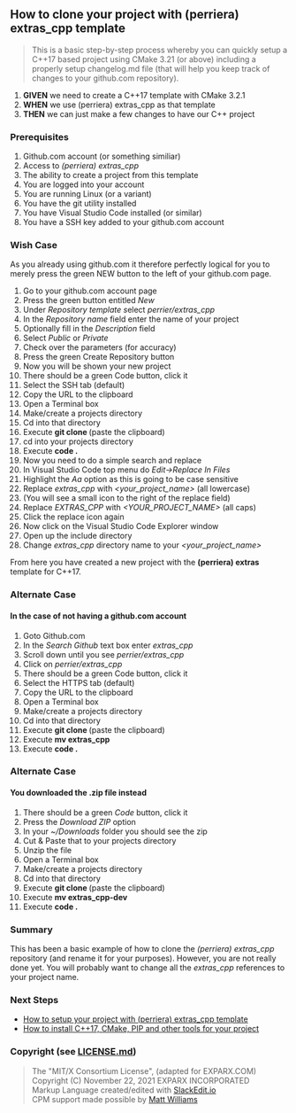 ## How to clone your project with (perriera) extras_cpp template
> This is a basic step-by-step process whereby you can quickly setup a C++17 based project using CMake 3.21 (or above) including a properly setup changelog.md file (that will help you keep track of changes to your github.com repository).

 1. **GIVEN** we need to create a C++17 template with CMake 3.2.1
 2. **WHEN** we use (perriera) extras_cpp as that template
 3. **THEN** we can just make a few changes to have our C++ project

### Prerequisites
 1. Github.com account (or something similiar)
 2. Access to *(perriera) extras_cpp* 
 3. The ability to create a project from this template
 4. You are logged into your account
 5. You are running Linux (or a variant) 
 6. You have the git utility installed
 7. You have Visual Studio Code installed (or similar) 
 8. You have a SSH key added to your github.com account

### Wish Case
As you already using github.com it therefore perfectly logical for you to merely press the green NEW button to the left of your github.com page. 

 1. Go to your github.com account page 
 2. Press the green button entitled *New*
 3. Under *Repository template s*elect *perrier/extras_cpp*
 4. In the *Repository name* field enter the name of your project
 5. Optionally fill in the *Description* field
 6. Select *Public* or *Private*
 7. Check over the parameters (for accuracy)
 8. Press the green Create Repository button
 9. Now you will be shown your new project
 10. There should be a green Code button, click it
 11. Select the SSH tab (default)
 12. Copy the URL to the clipboard
 13. Open a Terminal box
 14. Make/create a projects directory
 15. Cd into that directory
 16. Execute **git clone <url>** (paste the clipboard)
 17. cd into your projects directory
 18. Execute **code .** 
 19. Now you need to do a simple search and replace
 20. In Visual Studio Code top menu do  *Edit->Replace In Files*
 21. Highlight the *Aa* option as this is going to be case sensitive
 22. Replace *extras_cpp* with *<your_project_name>* (all lowercase)
 23. (You will see a small icon to the right of the replace field)
 24. Replace *EXTRAS_CPP* with *<YOUR_PROJECT_NAME>* (all caps)
 25. Click the replace icon again
 26. Now click on the Visual Studio Code Explorer window 
 27. Open up the include directory
 28. Change *extras_cpp* directory name to your *<your_project_name>*

From here you have created a new project with the **(perriera) extras** template for C++17. 

### Alternate Case
#### In the case of not having a github.com account
 1. Goto Github.com 
 2. In the *Search Github* text box enter *extras_cpp*
 3. Scroll down until you see *perrier/extras_cpp*
 4. Click on  *perrier/extras_cpp*
 5. There should be a green Code button, click it
 6. Select the HTTPS tab (default)
 7. Copy the URL to the clipboard
 8. Open a Terminal box
 9. Make/create a projects directory
 10. Cd into that directory
 11. Execute **git clone <url>** (paste the clipboard)
 12. Execute **mv extras_cpp <name of your project>**
 13. Execute **code .** 

### Alternate Case
#### You downloaded the .zip file instead
 1. There should be a green *Code* button, click it
 2. Press the *Download ZIP* option
 3. In your *~/Downloads* folder you should see the zip
 4. Cut & Paste that to your projects directory
 5. Unzip the file 
 6. Open a Terminal box
 7. Make/create a projects directory
 8. Cd into that directory
 9. Execute **git clone <url>** (paste the clipboard)
 10. Execute **mv extras_cpp-dev <name of your project>**
 11. Execute **code .** 

### Summary 
This has been a basic example of how to clone the *(perriera) extras_cpp* repository (and rename it for your purposes). However, you are not really done yet. You will probably want to change all the *extras_cpp* references to your project name.

### Next Steps
 - [How to setup your project with (perriera) extras_cpp template](https://github.com/perriera/extras_cpp/blob/dev/docs/SETUP.md)
- [How to install C++17, CMake, PIP and other tools for your project](https://github.com/perriera/extras_cpp/blob/dev/docs/INSTALL.md)

### Copyright (see [LICENSE.md](https://github.com/perriera/extras_cpp/blob/dev/LICENSE.md))
> The "MIT/X Consortium License", (adapted for EXPARX.COM)<br/>
> Copyright (C) November 22, 2021 EXPARX INCORPORATED<br/>
> Markup Language created/edited with [SlackEdit.io](https://stackedit.io/app#)<br/>
> CPM support made possible by [Matt Williams](Matt@programmer)<br/>

